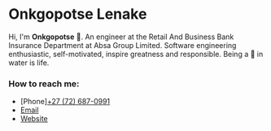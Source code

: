 # Onkgopotse Lenake

Hi, I'm **Onkgopotse** 👋. An engineer at the Retail And Business Bank Insurance Department at Absa Group Limited. Software engineering enthusiastic, self-motivated, inspire greatness and responsible. Being a 🐬 in water is life.

### How to reach me:

- [Phone]<a href="tel:+27-72-687-0991">+27 (72) 687-0991</a>
- [Email](mailto:hello@onkgopotselenake.me)
- [Website](https://onkgopotselenake.me/)

<!--
**OLenake/OLenake** is a ✨ _special_ ✨ repository because its `README.md` (this file) appears on your GitHub profile.

Here are some ideas to get you started:

- 🔭 I’m currently working on ...
- 🌱 I’m currently learning ...
- 👯 I’m looking to collaborate on ...
- 🤔 I’m looking for help with ...
- 💬 Ask me about ...
- 📫 How to reach me: ...
- 😄 Pronouns: ...
- ⚡ Fun fact: ...
-->
